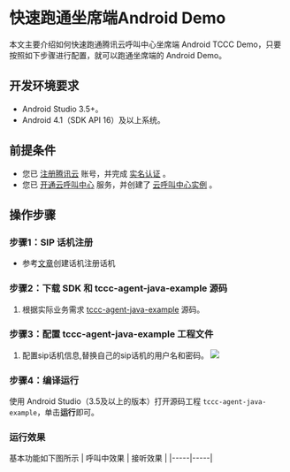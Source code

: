 # 快速跑通坐席端Android Demo

本文主要介绍如何快速跑通腾讯云呼叫中心坐席端 Android TCCC Demo，只要按照如下步骤进行配置，就可以跑通坐席端的 Android Demo。

## 开发环境要求
- Android Studio 3.5+。
- Android 4.1（SDK API 16）及以上系统。

## 前提条件
- 您已 [注册腾讯云](https://cloud.tencent.com/document/product/378/17985) 账号，并完成 [实名认证](https://cloud.tencent.com/document/product/378/3629) 。
- 您已 [开通云呼叫中心](https://cloud.tencent.com/document/product/679/48028#.E6.AD.A5.E9.AA.A41.EF.BC.9A.E5.87.86.E5.A4.87.E5.B7.A5.E4.BD.9C) 服务，并创建了 [云呼叫中心实例](https://cloud.tencent.com/document/product/679/48028#.E6.AD.A5.E9.AA.A42.EF.BC.9A.E5.88.9B.E5.BB.BA.E4.BA.91.E5.91.BC.E5.8F.AB.E4.B8.AD.E5.BF.83.E5.AE.9E.E4.BE.8B) 。

## 操作步骤
[](id:step1)
### 步骤1：SIP 话机注册
- 参考[文章](https://cloud.tencent.com/document/product/679/79223)创建话机注册话机

[](id:step2)
### 步骤2：下载 SDK 和 tccc-agent-java-example 源码
1. 根据实际业务需求 [tccc-agent-java-example](https://github.com/TencentCloud/tccc-agent-java-example) 源码。

[](id:step3)
### 步骤3：配置 tccc-agent-java-example 工程文件
1. 配置sip话机信息,替换自己的sip话机的用户名和密码。
![](https://qcloudimg.tencent-cloud.cn/raw/5a439875f45bb4fbc6a1f9fa4ed4850b.png)


### 步骤4：编译运行
使用 Android Studio（3.5及以上的版本）打开源码工程 `tccc-agent-java-example`，单击**运行**即可。

### 运行效果
基本功能如下图所示
| 呼叫中效果 | 接听效果 |
|-----|-----|



